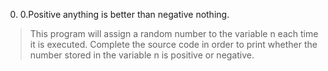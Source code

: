 0. 0.Positive anything is better than negative nothing.
>This program will assign a random number to the variable n each time it is executed. Complete the source code in order to print whether the number stored in the variable n is positive or negative.
